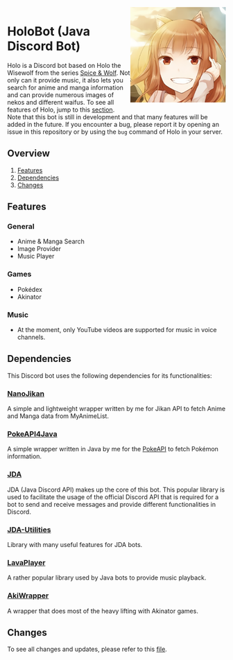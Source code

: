 <img align="right" src="src/main/resources/logo.png" height="220" width="220" alt="Holo's profile picture">

# HoloBot (Java Discord Bot)

Holo is a Discord bot based on Holo the Wisewolf from the series [Spice & Wolf](https://en.wikipedia.org/wiki/Spice_and_Wolf). Not only can it provide music, it also lets you search for anime and manga information and can provide numerous images of nekos and different waifus. To see all features of Holo, jump to this [section](#features).
<br>Note that this bot is still in development and that many features will be added in the future. If you encounter a bug, please report it by opening an issue in this repository or by using the `bug` command of Holo in your server.

## Overview

1. [Features](#features)
2. [Dependencies](#dependencies)
3. [Changes](#changes)

## Features

### General
* Anime & Manga Search
* Image Provider
* Music Player

### Games
* Pokédex
* Akinator

### Music

* At the moment, only YouTube videos are supported for music in voice channels.

## Dependencies

This Discord bot uses the following dependencies for its functionalities:

### [NanoJikan](https://github.com/xHarlock/NanoJikan)

A simple and lightweight wrapper written by me for Jikan API to fetch Anime and Manga data from MyAnimeList.

### [PokeAPI4Java](https://github.com/xHarlock/PokeAPI4Java)

A simple wrapper written in Java by me for the [PokeAPI](https://pokeapi.co/) to fetch Pokémon information.

### [JDA](https://github.com/DV8FromTheWorld/JDA)

JDA (Java Discord API) makes up the core of this bot. This popular library is used to facilitate the usage of the official Discord API that is required for a bot to send and receive messages and provide different functionalities in Discord.

### [JDA-Utilities](https://github.com/JDA-Applications/JDA-Utilities)

Library with many useful features for JDA bots.

### [LavaPlayer](https://github.com/sedmelluq/lavaplayer)

A rather popular library used by Java bots to provide music playback.

### [AkiWrapper](https://github.com/markozajc/Akiwrapper)

A wrapper that does most of the heavy lifting with Akinator games.

## Changes

To see all changes and updates, please refer to this [file](https://github.com/xHarlock/HoloBot/blob/master/CHANGELOG.md).